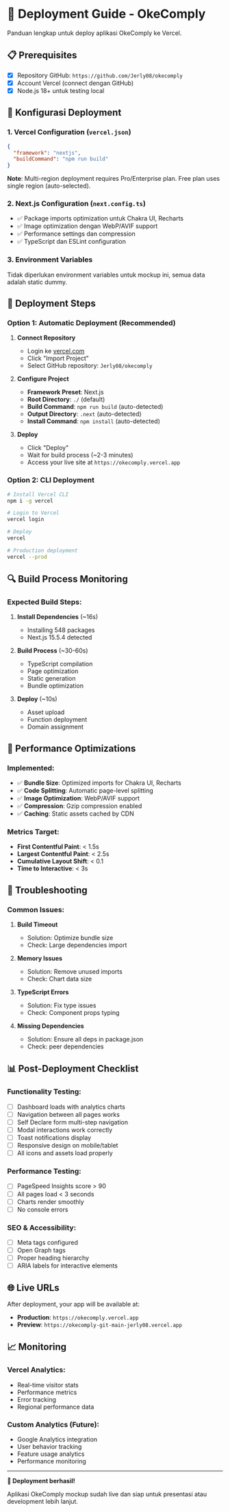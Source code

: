 # 🚀 Deployment Guide - OkeComply

Panduan lengkap untuk deploy aplikasi OkeComply ke Vercel.

## 📋 Prerequisites

- [x] Repository GitHub: `https://github.com/Jerly08/okecomply`
- [x] Account Vercel (connect dengan GitHub)
- [x] Node.js 18+ untuk testing local

## 🔧 Konfigurasi Deployment

### 1. Vercel Configuration (`vercel.json`)
```json
{
  "framework": "nextjs",
  "buildCommand": "npm run build"
}
```

**Note**: Multi-region deployment requires Pro/Enterprise plan. Free plan uses single region (auto-selected).

### 2. Next.js Configuration (`next.config.ts`)
- ✅ Package imports optimization untuk Chakra UI, Recharts
- ✅ Image optimization dengan WebP/AVIF support
- ✅ Performance settings dan compression
- ✅ TypeScript dan ESLint configuration

### 3. Environment Variables
Tidak diperlukan environment variables untuk mockup ini, semua data adalah static dummy.

## 🚀 Deployment Steps

### Option 1: Automatic Deployment (Recommended)

1. **Connect Repository**
   - Login ke [vercel.com](https://vercel.com)
   - Click "Import Project"
   - Select GitHub repository: `Jerly08/okecomply`

2. **Configure Project**
   - **Framework Preset**: Next.js
   - **Root Directory**: `./` (default)
   - **Build Command**: `npm run build` (auto-detected)
   - **Output Directory**: `.next` (auto-detected)
   - **Install Command**: `npm install` (auto-detected)

3. **Deploy**
   - Click "Deploy"
   - Wait for build process (~2-3 minutes)
   - Access your live site at `https://okecomply.vercel.app`

### Option 2: CLI Deployment

```bash
# Install Vercel CLI
npm i -g vercel

# Login to Vercel
vercel login

# Deploy
vercel

# Production deployment
vercel --prod
```

## 🔍 Build Process Monitoring

### Expected Build Steps:
1. **Install Dependencies** (~16s)
   - Installing 548 packages
   - Next.js 15.5.4 detected

2. **Build Process** (~30-60s)
   - TypeScript compilation
   - Page optimization
   - Static generation
   - Bundle optimization

3. **Deploy** (~10s)
   - Asset upload
   - Function deployment
   - Domain assignment

## 🎯 Performance Optimizations

### Implemented:
- ✅ **Bundle Size**: Optimized imports for Chakra UI, Recharts
- ✅ **Code Splitting**: Automatic page-level splitting
- ✅ **Image Optimization**: WebP/AVIF support
- ✅ **Compression**: Gzip compression enabled
- ✅ **Caching**: Static assets cached by CDN

### Metrics Target:
- **First Contentful Paint**: < 1.5s
- **Largest Contentful Paint**: < 2.5s
- **Cumulative Layout Shift**: < 0.1
- **Time to Interactive**: < 3s

## 🔧 Troubleshooting

### Common Issues:

1. **Build Timeout**
   - Solution: Optimize bundle size
   - Check: Large dependencies import

2. **Memory Issues**
   - Solution: Remove unused imports
   - Check: Chart data size

3. **TypeScript Errors**
   - Solution: Fix type issues
   - Check: Component props typing

4. **Missing Dependencies**
   - Solution: Ensure all deps in package.json
   - Check: peer dependencies

## 📊 Post-Deployment Checklist

### Functionality Testing:
- [ ] Dashboard loads with analytics charts
- [ ] Navigation between all pages works
- [ ] Self Declare form multi-step navigation
- [ ] Modal interactions work correctly
- [ ] Toast notifications display
- [ ] Responsive design on mobile/tablet
- [ ] All icons and assets load properly

### Performance Testing:
- [ ] PageSpeed Insights score > 90
- [ ] All pages load < 3 seconds
- [ ] Charts render smoothly
- [ ] No console errors

### SEO & Accessibility:
- [ ] Meta tags configured
- [ ] Open Graph tags
- [ ] Proper heading hierarchy
- [ ] ARIA labels for interactive elements

## 🌐 Live URLs

After deployment, your app will be available at:
- **Production**: `https://okecomply.vercel.app`
- **Preview**: `https://okecomply-git-main-jerly08.vercel.app`

## 📈 Monitoring

### Vercel Analytics:
- Real-time visitor stats
- Performance metrics
- Error tracking
- Regional performance data

### Custom Analytics (Future):
- Google Analytics integration
- User behavior tracking
- Feature usage analytics
- Performance monitoring

---

**🎉 Deployment berhasil!** 

Aplikasi OkeComply mockup sudah live dan siap untuk presentasi atau development lebih lanjut.